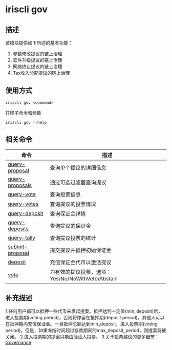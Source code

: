# iriscli gov

## 描述

该模块提供如下所述的基本功能：
1. 参数修改提议的链上治理
2. 软件升级提议的链上治理
3. 网络终止提议的链上治理
4. Tax收入分配提议的链上治理

## 使用方式

```shell
iriscli gov <command>
```

打印子命令和参数
```
iriscli gov --help
```

## 相关命令

| 命令                                   | 描述                                          |
| ------------------------------------- | --------------------------------------------- |
| [query-proposal](query-proposal.md)   | 查询单个提议的详细信息                            |
| [query-proposals](query-proposals.md) | 通过可选过滤器查询提议                            |
| [query-vote](query-vote.md)           | 查询投票信息                                    |
| [query-votes](query-votes.md)         | 查询提议的投票情况                               |
| [query-deposit](query-deposit.md)     | 查询保证金详情                                  |
| [query-deposits](query-deposits.md)   | 查询提议的保证金                                 |
| [query-tally](query-tally.md)         | 查询提议投票的统计                               |
| [submit-proposal](submit-proposal.md) | 提交提议并抵押初始保证金                          |
| [deposit](deposit.md)                 | 充值保证金代币以激活提议                          |
| [vote](vote.md)                       | 为有效的提议投票，选项：Yes/No/NoWithVeto/Abstain |

## 补充描述

1.任何用户都可以抵押一些代币来发起提案。抵押达到一定值(min_deposit)后，进入投票期(voting period)，否则将停留在抵押期(deposit period)。其他人可以在抵押期内充值保证金。一旦抵押总额达到min_deposit，进入投票期(voting period)。但是，如果冻结时间超过存款期间的max_deposit_period，则提案将被关闭。
2.进入投票期的提案只能由验证人投票。
3.关于投票建议的更多细节：[Governance](../../features/governance.md)
